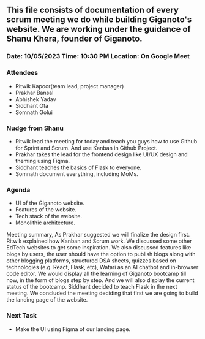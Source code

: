 ## This file consists of documentation of every scrum meeting we do while building Giganoto's website. We are working under the guidance of Shanu Khera, founder of Giganoto.

### Date: 10/05/2023 Time: 10:30 PM Location: On Google Meet

### Attendees

- Ritwik Kapoor(team lead, project manager)
- Prakhar Bansal
- Abhishek Yadav
- Siddhant Ota
- Somnath Golui

### Nudge from Shanu

- Ritwik lead the meeting for today and teach you guys how to use Github for Sprint and Scrum. And use Kanban in Github Project.
- Prakhar takes the lead for the frontend design like UI/UX design and theming using Figma.
- Siddhant teaches the basics of Flask to everyone.
- Somnath document everything, including MoMs.

### Agenda

- UI of the Giganoto website.
- Features of the website.
- Tech stack of the website.
- Monolithic architecture.

Meeting summary, As Prakhar suggested we will finalize the design first. Ritwik explained how Kanban and Scrum work. We discussed some other EdTech websites to get some inspiration. We also discussed features like blogs by users, the user should have the option to publish blogs along with other blogging platforms, structured DSA sheets, quizzes based on technologies (e.g. React, Flask, etc), Watari as an AI chatbot and in-browser code editor. We would display all the learning of Giganoto bootcamp till now, in the form of blogs step by step. And we will also display the current status of the bootcamp.
Siddhant decided to teach Flask in the next meeting.
We concluded the meeting deciding that first we are going to build the landing page of the website.

### Next Task

- Make the UI using Figma of our landing page.
